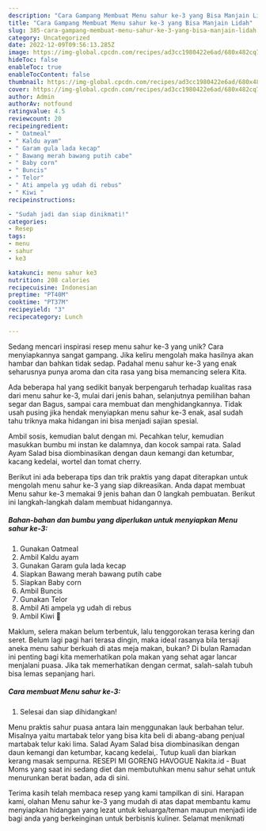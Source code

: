 ```yaml
---
description: "Cara Gampang Membuat Menu sahur ke-3 yang Bisa Manjain Lidah"
title: "Cara Gampang Membuat Menu sahur ke-3 yang Bisa Manjain Lidah"
slug: 385-cara-gampang-membuat-menu-sahur-ke-3-yang-bisa-manjain-lidah
category: Uncategorized
date: 2022-12-09T09:56:13.285Z
image: https://img-global.cpcdn.com/recipes/ad3cc1980422e6ad/680x482cq70/menu-sahur-ke-3-foto-resep-utama.jpg
hideToc: false
enableToc: true
enableTocContent: false
thumbnail: https://img-global.cpcdn.com/recipes/ad3cc1980422e6ad/680x482cq70/menu-sahur-ke-3-foto-resep-utama.jpg
cover: https://img-global.cpcdn.com/recipes/ad3cc1980422e6ad/680x482cq70/menu-sahur-ke-3-foto-resep-utama.jpg
author: Admin
authorAv: notfound
ratingvalue: 4.5
reviewcount: 20
recipeingredient:
- " Oatmeal"
- " Kaldu ayam"
- " Garam gula lada kecap"
- " Bawang merah bawang putih cabe"
- " Baby corn"
- " Buncis"
- " Telor"
- " Ati ampela yg udah di rebus"
- " Kiwi "
recipeinstructions:

- "Sudah jadi dan siap dinikmati!"
categories:
- Resep
tags:
- menu
- sahur
- ke3

katakunci: menu sahur ke3 
nutrition: 208 calories
recipecuisine: Indonesian
preptime: "PT40M"
cooktime: "PT37M"
recipeyield: "3"
recipecategory: Lunch

---
```





Sedang mencari inspirasi resep menu sahur ke-3 yang unik? Cara menyiapkannya sangat gampang. Jika keliru mengolah maka hasilnya akan hambar dan bahkan tidak sedap. Padahal menu sahur ke-3 yang enak seharusnya punya aroma dan cita rasa yang bisa memancing selera Kita.





Ada beberapa hal yang sedikit banyak berpengaruh terhadap kualitas rasa dari menu sahur ke-3, mulai dari jenis bahan, selanjutnya pemilihan bahan segar dan Bagus, sampai cara membuat dan menghidangkannya. Tidak usah pusing jika hendak menyiapkan menu sahur ke-3 enak,      asal sudah tahu triknya maka hidangan ini bisa menjadi sajian spesial.














Ambil sosis, kemudian balut dengan mi. Pecahkan telur, kemudian masukkan bumbu mi instan ke dalamnya, dan kocok sampai rata. Salad Ayam Salad bisa diombinasikan dengan daun kemangi dan ketumbar, kacang kedelai, wortel dan tomat cherry.






Berikut ini ada beberapa tips dan trik praktis yang dapat diterapkan untuk mengolah menu sahur ke-3 yang siap dikreasikan. Anda dapat membuat Menu sahur ke-3 memakai 9 jenis bahan dan 0 langkah pembuatan. Berikut ini langkah-langkah dalam membuat hidangannya.

<!--inarticleads1-->

##### Bahan-bahan dan bumbu yang diperlukan untuk menyiapkan Menu sahur ke-3:

1. Gunakan  Oatmeal
1. Ambil  Kaldu ayam
1. Gunakan  Garam gula lada kecap
1. Siapkan  Bawang merah bawang putih cabe
1. Siapkan  Baby corn
1. Ambil  Buncis
1. Gunakan  Telor
1. Ambil  Ati ampela yg udah di rebus
1. Ambil  Kiwi 🥝


Maklum, selera makan belum terbentuk, lalu tenggorokan terasa kering dan seret. Belum lagi pagi hari terasa dingin, maka ideal rasanya bila tersaji aneka menu sahur berkuah di atas meja makan, bukan? Di bulan Ramadan ini penting bagi kita memerhatikan pola makan yang sehat agar lancar menjalani puasa. Jika tak memerhatikan dengan cermat, salah-salah tubuh bisa lemas sepanjang hari. 

<!--inarticleads2-->

##### Cara membuat Menu sahur ke-3:


1. Selesai dan siap dihidangkan!

Menu praktis sahur puasa antara lain menggunakan lauk berbahan telur. Misalnya yaitu martabak telor yang bisa kita beli di abang-abang penjual martabak telur kaki lima. Salad Ayam Salad bisa diombinasikan dengan daun kemangi dan ketumbar, kacang kedelai,. Tutup kuali dan biarkan kerang masak sempurna. RESEPI MI GORENG HAVOGUE Nakita.id - Buat Moms yang saat ini sedang diet dan membutuhkan menu sahur sehat untuk menurunkan berat badan, ada di sini. 

Terima kasih telah membaca resep yang kami tampilkan di sini. Harapan kami, olahan Menu sahur ke-3 yang mudah di atas dapat membantu kamu menyiapkan hidangan yang lezat untuk keluarga/teman maupun menjadi ide bagi anda yang berkeinginan untuk berbisnis kuliner. Selamat menikmati
